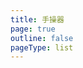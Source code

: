 ```yaml
---
title: 手操器
page: true
outline: false
pageType: list
---
```


<script setup>
import AllProducts from '../../AllProducts.vue'
</script>

<AllProducts category="执行机构,手操器" />
